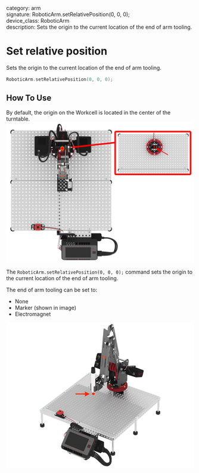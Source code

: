 category: arm  
signature: RoboticArm.setRelativePosition(0, 0, 0);  
device_class: RoboticArm  
description: Sets the origin to the current location of the end of arm tooling.

# Set relative position

Sets the origin to the current location of the end of arm tooling.

```cpp
RoboticArm.setRelativePosition(0, 0, 0);
```

## How To Use

By default, the origin on the Workcell is located in the center of the turntable.
![turntable](turntable.png)

The `RoboticArm.setRelativePosition(0, 0, 0);` command sets the origin to the current location of the end of arm tooling.

The end of arm tooling can be set to:

* None
* Marker (shown in image)
* Electromagnet 

![marker](marker.png)

<advanced>
</advanced>
